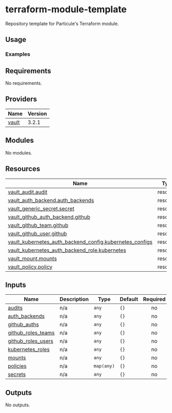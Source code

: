 # terraform-module-template

Repository template for Particule's Terraform module.

## Usage


### Examples

<!-- BEGINNING OF PRE-COMMIT-TERRAFORM DOCS HOOK -->
## Requirements

No requirements.

## Providers

| Name | Version |
|------|---------|
| <a name="provider_vault"></a> [vault](#provider\_vault) | 3.2.1 |

## Modules

No modules.

## Resources

| Name | Type |
|------|------|
| [vault_audit.audit](https://registry.terraform.io/providers/hashicorp/vault/latest/docs/resources/audit) | resource |
| [vault_auth_backend.auth_backends](https://registry.terraform.io/providers/hashicorp/vault/latest/docs/resources/auth_backend) | resource |
| [vault_generic_secret.secret](https://registry.terraform.io/providers/hashicorp/vault/latest/docs/resources/generic_secret) | resource |
| [vault_github_auth_backend.github](https://registry.terraform.io/providers/hashicorp/vault/latest/docs/resources/github_auth_backend) | resource |
| [vault_github_team.github](https://registry.terraform.io/providers/hashicorp/vault/latest/docs/resources/github_team) | resource |
| [vault_github_user.github](https://registry.terraform.io/providers/hashicorp/vault/latest/docs/resources/github_user) | resource |
| [vault_kubernetes_auth_backend_config.kubernetes_configs](https://registry.terraform.io/providers/hashicorp/vault/latest/docs/resources/kubernetes_auth_backend_config) | resource |
| [vault_kubernetes_auth_backend_role.kubernetes](https://registry.terraform.io/providers/hashicorp/vault/latest/docs/resources/kubernetes_auth_backend_role) | resource |
| [vault_mount.mounts](https://registry.terraform.io/providers/hashicorp/vault/latest/docs/resources/mount) | resource |
| [vault_policy.policy](https://registry.terraform.io/providers/hashicorp/vault/latest/docs/resources/policy) | resource |

## Inputs

| Name | Description | Type | Default | Required |
|------|-------------|------|---------|:--------:|
| <a name="input_audits"></a> [audits](#input\_audits) | n/a | `any` | `{}` | no |
| <a name="input_auth_backends"></a> [auth\_backends](#input\_auth\_backends) | n/a | `any` | `{}` | no |
| <a name="input_github_auths"></a> [github\_auths](#input\_github\_auths) | n/a | `any` | `{}` | no |
| <a name="input_github_roles_teams"></a> [github\_roles\_teams](#input\_github\_roles\_teams) | n/a | `any` | `{}` | no |
| <a name="input_github_roles_users"></a> [github\_roles\_users](#input\_github\_roles\_users) | n/a | `any` | `{}` | no |
| <a name="input_kubernetes_roles"></a> [kubernetes\_roles](#input\_kubernetes\_roles) | n/a | `any` | `{}` | no |
| <a name="input_mounts"></a> [mounts](#input\_mounts) | n/a | `any` | `{}` | no |
| <a name="input_policies"></a> [policies](#input\_policies) | n/a | `map(any)` | `{}` | no |
| <a name="input_secrets"></a> [secrets](#input\_secrets) | n/a | `any` | `{}` | no |

## Outputs

No outputs.
<!-- END OF PRE-COMMIT-TERRAFORM DOCS HOOK -->

